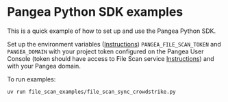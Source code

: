 # Pangea Python SDK examples

This is a quick example of how to set up and use the Pangea Python SDK.

Set up the environment variables ([Instructions](https://pangea.cloud/docs/file-scan/getting-started/#set-environment-variables)) `PANGEA_FILE_SCAN_TOKEN` and `PANGEA_DOMAIN` with your project token configured on the Pangea User Console (token should have access to File Scan service [Instructions](https://pangea.cloud/docs/admin-guide/tokens)) and with your Pangea domain.

To run examples:

```
uv run file_scan_examples/file_scan_sync_crowdstrike.py
```
